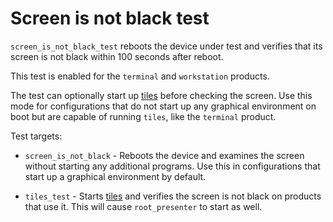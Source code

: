 # Screen is not black test

`screen_is_not_black_test` reboots the device under test and verifies that its
screen is not black within 100 seconds after reboot.

This test is enabled for the `terminal` and `workstation` products.

The test can optionally start up [tiles] before checking the screen. Use this
mode for configurations that do not start up any graphical environment on boot
but are capable of running `tiles`, like the `terminal` product.

Test targets:

*   `screen_is_not_black` - Reboots the device and examines the screen without
    starting any additional programs. Use this in configurations that
    start up a graphical environment by default.

*   `tiles_test` - Starts [tiles] and verifies the screen is not black on
    products that use it. This will cause `root_presenter` to start as well.

[tiles]: https://cs.opensource.google/fuchsia/fuchsia/+/main:src/ui/tools/tiles/

